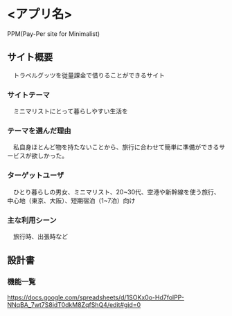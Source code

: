 # <アプリ名>
PPM(Pay-Per site for Minimalist)

## サイト概要
　トラベルグッツを従量課金で借りることができるサイト

### サイトテーマ
　ミニマリストにとって暮らしやすい生活を

### テーマを選んだ理由
　私自身ほとんど物を持たないことから、旅行に合わせて簡単に準備ができるサービスが欲しかった。

### ターゲットユーザ
　ひとり暮らしの男女、ミニマリスト、20~30代、空港や新幹線を使う旅行、中心地（東京、大阪）、短期宿泊（1~7泊）向け

### 主な利用シーン
　旅行時、出張時など

## 設計書

### 機能一覧
<https://docs.google.com/spreadsheets/d/1SOKx0o-Hd7folPP-NNqBA_7wt7S8idT0dkM8ZqfShQ4/edit#gid=0>
